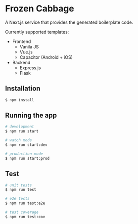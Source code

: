 <!-- Heading -->
# Frozen Cabbage
A Next.js service that provides the generated boilerplate code.</p>

Currently supported templates:
- Frontend
  - Vanila JS
  - Vue.js
  - Capacitor (Android + iOS)
- Backend
  - Express.js
  - Flask

## Installation

```bash
$ npm install
```

## Running the app

```bash
# development
$ npm run start

# watch mode
$ npm run start:dev

# production mode
$ npm run start:prod
```

## Test

```bash
# unit tests
$ npm run test

# e2e tests
$ npm run test:e2e

# test coverage
$ npm run test:cov
```
